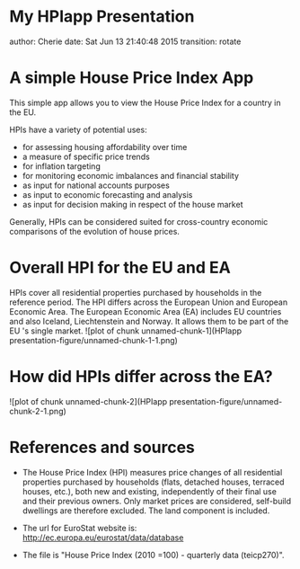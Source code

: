 My HPIapp Presentation
========================================================
author: Cherie
date: Sat Jun 13 21:40:48 2015
transition: rotate

A simple House Price Index App
========================================================

This simple app allows you to view the House Price Index for a country in the EU. 

HPIs have a variety of potential uses:

- for assessing housing affordability over time
- a measure of specific price trends
- for inflation targeting
- for monitoring economic imbalances and financial stability
- as input for national accounts purposes
- as input to economic forecasting and analysis
- as input for decision making in respect of the house market

Generally, HPIs can be considered suited for cross-country economic comparisons of the evolution of house prices.


Overall HPI for the EU and EA
========================================================
HPIs cover all residential properties purchased by households in the reference period. The HPI differs across the European Union and European Economic Area. The European Economic Area (EA) includes EU countries and also Iceland, Liechtenstein and Norway. It allows them to be part of the EU 's single market.
![plot of chunk unnamed-chunk-1](HPIapp presentation-figure/unnamed-chunk-1-1.png) 

How did HPIs differ across the EA?
========================================================

![plot of chunk unnamed-chunk-2](HPIapp presentation-figure/unnamed-chunk-2-1.png) 

References and sources
===

- The House Price Index (HPI) measures price changes of all residential properties purchased by households (flats, detached houses, terraced houses, etc.), both new and existing, independently of their final use and their previous owners. Only market prices are considered, self-build dwellings are therefore excluded. The land component is included.

- The url for EuroStat website is: http://ec.europa.eu/eurostat/data/database

- The file is "House Price Index (2010 =100) - quarterly data (teicp270)".

